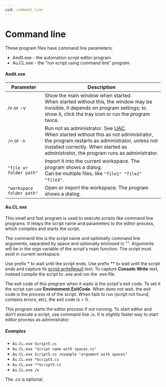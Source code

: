 ```yaml
---
uid: command_line
---
```


# Command line

These program files have command line parameters:
- Aedit.exe - the automation script editor program.
- Au.CL.exe - the "run script using command line" program.

#### Aedit.exe

| Parameter | Description |
| - | - |
| /v or -v | Show the main window when started.<br/>When started without this, the window may be invisible, it depends on program settings; to show it, click the tray icon or run the program twice. |
| `/n` or `-n` | Run not as administrator. See [UAC](xref:uac).<br/>When started without this as not administrator, the program restarts as administrator, unless not installed correctly. When started as administrator, the program runs as administrator. |
| `"file or folder path"` | Import it into the current workspace. The program shows a dialog.<br/>Can be multiple files, like `"file1" "file2" "file3"`. |
| `"workspace folder path"` | Open or import the workspace. The program shows a dialog. |

#### Au.CL.exe

This small and fast program is used to execute scripts like command line programs. It relays the script name and parameters to the editor process, which compiles and starts the script.

The command line is the script name and optionally command line arguments, separated by space and optionally enclosed in "". Arguments will be in the *args* variable of the script's main function. The script must exist in current workspace.

Use prefix * to wait until the script ends. Use prefix ** to wait until the script ends and capture its [script.writeResult]() text. To capture **Console.Write** text, instead compile the script to .exe and run the .exe file.

The exit code of this program when it waits is the script's exit code. To set it the script can use **Environment.ExitCode**. When does not wait, the exit code is the process id of the script. When fails to run (script not found, contains errors, etc), the exit code is < 0.

This program starts the editor process if not running. To start editor and don't execute a script, use command line `/e`. It is slightly faster way to start editor process as administrator.

##### Examples

- `Au.CL.exe Script5.cs`
- `Au.CL.exe "Script name with spaces.cs"`
- `Au.CL.exe Script5.cs /example "argument with spaces"`
- `Au.CL.exe *Script5.cs`
- `Au.CL.exe **Script5.cs`
- `Au.CL.exe /e`

The .cs is optional.
